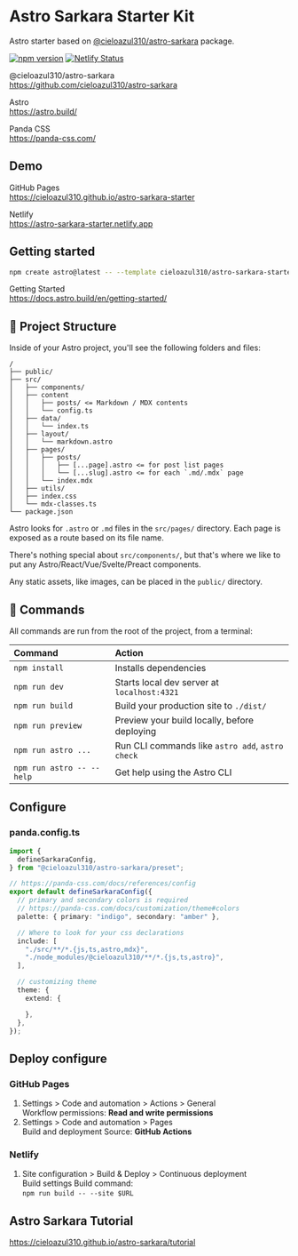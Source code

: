 # Astro Sarkara Starter Kit

Astro starter based on [@cieloazul310/astro-sarkara](https://github.com/cieloazul310/astro-sarkara) package.

[![npm version](https://badge.fury.io/js/@cieloazul310%2Fastro-sarkara.svg)](https://badge.fury.io/js/@cieloazul310%2Fastro-sarkara) [![Netlify Status](https://api.netlify.com/api/v1/badges/86a9d564-8ece-455e-a4d7-1f9806f8ebc8/deploy-status)](https://app.netlify.com/sites/astro-sarkara-starter/deploys)

@cieloazul310/astro-sarkara  
<https://github.com/cieloazul310/astro-sarkara>

Astro  
<https://astro.build/>

Panda CSS  
<https://panda-css.com/>

## Demo

GitHub Pages  
<https://cieloazul310.github.io/astro-sarkara-starter>

Netlify  
<https://astro-sarkara-starter.netlify.app>

## Getting started

```sh
npm create astro@latest -- --template cieloazul310/astro-sarkara-starter
```

Getting Started  
<https://docs.astro.build/en/getting-started/>

## 🚀 Project Structure

Inside of your Astro project, you'll see the following folders and files:

```text
/
├── public/
├── src/
│   ├── components/
│   ├── content
│   │   ├── posts/ <= Markdown / MDX contents
│   │   └── config.ts
│   ├── data/
│   │   └── index.ts
│   ├── layout/
│   │   └── markdown.astro
│   ├── pages/
│   │   ├── posts/
│   │   │   ├── [...page].astro <= for post list pages
│   │   │   └── [...slug].astro <= for each `.md/.mdx` page
│   │   └── index.mdx
│   ├── utils/
│   ├── index.css
│   └── mdx-classes.ts
└── package.json
```

Astro looks for `.astro` or `.md` files in the `src/pages/` directory. Each page is exposed as a route based on its file name.

There's nothing special about `src/components/`, but that's where we like to put any Astro/React/Vue/Svelte/Preact components.

Any static assets, like images, can be placed in the `public/` directory.

## 🧞 Commands

All commands are run from the root of the project, from a terminal:

| Command                   | Action                                           |
| :------------------------ | :----------------------------------------------- |
| `npm install`             | Installs dependencies                            |
| `npm run dev`             | Starts local dev server at `localhost:4321`      |
| `npm run build`           | Build your production site to `./dist/`          |
| `npm run preview`         | Preview your build locally, before deploying     |
| `npm run astro ...`       | Run CLI commands like `astro add`, `astro check` |
| `npm run astro -- --help` | Get help using the Astro CLI                     |

## Configure

### panda.config.ts

```ts
import {
  defineSarkaraConfig,
} from "@cieloazul310/astro-sarkara/preset";

// https://panda-css.com/docs/references/config
export default defineSarkaraConfig({
  // primary and secondary colors is required
  // https://panda-css.com/docs/customization/theme#colors
  palette: { primary: "indigo", secondary: "amber" },

  // Where to look for your css declarations
  include: [
    "./src/**/*.{js,ts,astro,mdx}",
    "./node_modules/@cieloazul310/**/*.{js,ts,astro}",
  ],

  // customizing theme
  theme: {
    extend: {

    },
  },
});
```

## Deploy configure

### GitHub Pages

1. Settings > Code and automation > Actions > General  
    Workflow permissions: **Read and write permissions**
2. Settings > Code and automation > Pages  
    Build and deployment Source: **GitHub Actions**

### Netlify

1. Site configuration > Build & Deploy > Continuous deployment  
    Build settings Build command:  
    `npm run build -- --site $URL`

## Astro Sarkara Tutorial

<https://cieloazul310.github.io/astro-sarkara/tutorial>
